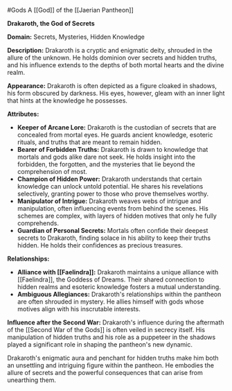 #Gods 
A [[God]] of the [[Jaerian Pantheon]]

**Drakaroth, the God of Secrets**

**Domain:** Secrets, Mysteries, Hidden Knowledge

**Description:**
Drakaroth is a cryptic and enigmatic deity, shrouded in the allure of the unknown. He holds dominion over secrets and hidden truths, and his influence extends to the depths of both mortal hearts and the divine realm.

**Appearance:**
Drakaroth is often depicted as a figure cloaked in shadows, his form obscured by darkness. His eyes, however, gleam with an inner light that hints at the knowledge he possesses.

**Attributes:**
- **Keeper of Arcane Lore:** Drakaroth is the custodian of secrets that are concealed from mortal eyes. He guards ancient knowledge, esoteric rituals, and truths that are meant to remain hidden.
- **Bearer of Forbidden Truths:** Drakaroth is drawn to knowledge that mortals and gods alike dare not seek. He holds insight into the forbidden, the forgotten, and the mysteries that lie beyond the comprehension of most.
- **Champion of Hidden Power:** Drakaroth understands that certain knowledge can unlock untold potential. He shares his revelations selectively, granting power to those who prove themselves worthy.
- **Manipulator of Intrigue:** Drakaroth weaves webs of intrigue and manipulation, often influencing events from behind the scenes. His schemes are complex, with layers of hidden motives that only he fully comprehends.
- **Guardian of Personal Secrets:** Mortals often confide their deepest secrets to Drakaroth, finding solace in his ability to keep their truths hidden. He holds their confidences as precious treasures.

**Relationships:**
- **Alliance with [[Faelindra]]:** Drakaroth maintains a unique alliance with [[Faelindra]], the Goddess of Dreams. Their shared connection to hidden realms and esoteric knowledge fosters a mutual understanding.
- **Ambiguous Allegiances:** Drakaroth's relationships within the pantheon are often shrouded in mystery. He allies himself with gods whose motives align with his inscrutable interests.

**Influence after the Second War:**
Drakaroth's influence during the aftermath of the [[Second War of the Gods]] is often veiled in secrecy itself. His manipulation of hidden truths and his role as a puppeteer in the shadows played a significant role in shaping the pantheon's new dynamic.

Drakaroth's enigmatic aura and penchant for hidden truths make him both an unsettling and intriguing figure within the pantheon. He embodies the allure of secrets and the powerful consequences that can arise from unearthing them.